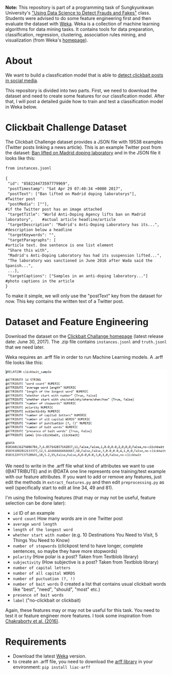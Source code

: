 **Note:** This repository is part of a programming task of Sungkyunkwan University's ["Using Data Science to Detect Frauds and Fakes"](https://summer.skku.edu/_res/summer/etc/Data&Phy_A1.pdf "Class Syllabus") class. Students were advised to do some feature engineering first and then evaluate the dataset with [Weka](https://www.cs.waikato.ac.nz/ml/index.html "Weka Homepage"). Weka is a collection of machine learning algorithms for data mining tasks. It contains tools for data preparation, classification, regression, clustering, association rules mining, and visualization (from Weka's [homepage](https://www.cs.waikato.ac.nz/ml/weka/index.html "Weka Homepage")).

# About
We want to build a classfication model that is able to [detect clickbait posts in social media](https://www.clickbait-challenge.org "Clickbait Challenge"). 

This repository is divided into two parts. First, we need to download the dataset and need to create some features for our classfication model. After that, I will post a detailed guide how to train and test a classification model in Weka below.

# Clickbait Challenge Dataset
The Clickbait Challenge dataset provides a JSON file with 19538 examples (Twitter posts linking a news article). This is an example Twitter post from the dataset: [Ban lifted on Madrid doping laboratory](https://twitter.com/bbcworld/status/858224473597779969?lang=en "Twitter Post") and in the JSON file it looks like this:

```
from instances.jsonl

{
 "id": "858224473597779969",
 "postTimestamp": "Sat Apr 29 07:40:34 +0000 2017",
 "postText": ["Ban lifted on Madrid doping laboratorys"],                     #Twitter post
 "postMedia": [""],                                                           #if the Twitter post has an image attached 
 "targetTitle": "World Anti-Doping Agency lifts ban on Madrid laboratory",    #actual article headline/article
 "targetDescription": "Madrid's Anti-Doping Laboratory has its...",           #description below a headline
 "targetKeywords": "",
 "targetParagraphs": [                                                        #article text. One sentence is one list element
 "Share this with", 
 "Madrid's Anti-Doping Laboratory has had its suspension lifted...", 
 "The laboratory was sanctioned in June 2016 after Wada said the Spanish...",
 ...],
 "targetCaptions": ["Samples in an anti-doping laboratory..."]                #photo captions in the article 
} 

```

To make it simple, we will only use the "postText" key from the dataset for now. This key contains the written text of a Twitter post.

# Dataset and Feature Engineering
Download the dataset on the [Clickbait Challange homepage](https://www.clickbait-challenge.org "Clickbait Challenge") (latest release date: June 30, 2017). The .zip file contains `instances.jsonl` and `truth.jsonl` that we need later.

Weka requires an .arff file in order to run Machine Learning models. A .arff file looks like this:

![.arff example](./images/arff_example.PNG)

We need to write in the .arff file what kind of attributes we want to use (@ATTRIBUTE) and in @DATA one line represents one training/test example with our feature attributes. If you want to add or remove any features, just edit the methods in `extract_features.py` and then edit `preprocessing.py` as well (specifically start to edit at line 34, 49 and 81). 

I'm using the following features (that may or may not be useful, feature selection can be done later):
* `id` ID of an example
* `word count` How many words are in one Twitter post
* `average word length`
* `length of the longest word`
* `whether start with number` (e.g. 10 Destinations You Need to Visit, 5 Things You Need to Know)
* `number of stopwords` (clickpost tend to have longer, complete sentences, so maybe they have more stopwords)
* `polarity` (How polar is a post? Taken from Textblob library)
* `subjectivity` (How subjective is a post? Taken from Textblob library)
* `number of capital letters`
* `number of all capital WORDS`
* `number of puctuation (?, !)`
* `number of bait words` (I created a list that contains usual clickbait words like "best", "need", "should", "most" etc.)
* `presence of bait words`
* `label` ("no-clickbait or clickbait)


Again, these features may or may not be useful for this task. You need to test it or feature engineer more features. I took some inspiration from [Chakraborty et al. (2016)](https://www.researchgate.net/publication/310809794_Stop_Clickbait_Detecting_and_preventing_clickbaits_in_online_news_media "Paper").

# Requirements
* Download the latest [Weka](https://www.cs.waikato.ac.nz/ml/weka/downloading.html "Weka") version.
* to create an .arff file, you need to download the [arff library](https://pypi.python.org/pypi/liac-arff) in your environment: `pip install liac-arff`
